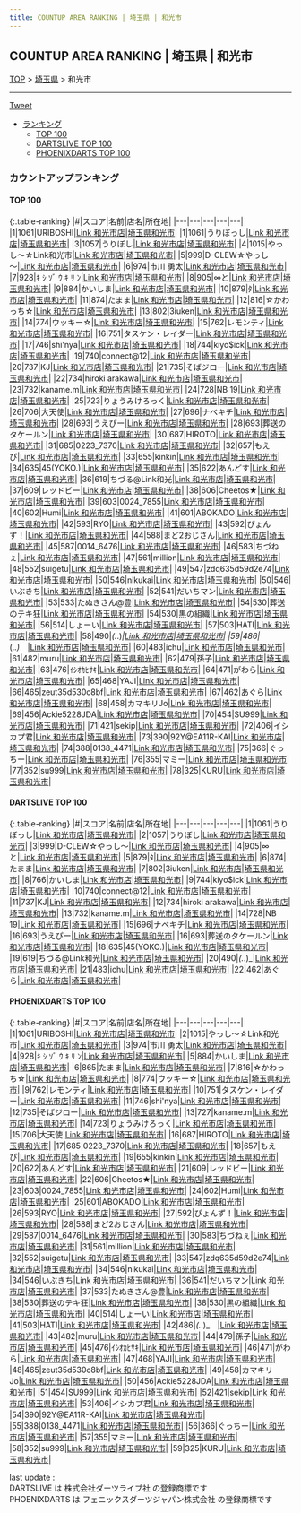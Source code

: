 ```yaml
---
title: COUNTUP AREA RANKING | 埼玉県 | 和光市
---
```

## COUNTUP AREA RANKING | 埼玉県 | 和光市

[TOP](/darts/rank/) > [埼玉県](/darts/rank/埼玉県/) > 和光市

___

<a href="https://twitter.com/share?ref_src=twsrc%5Etfw" data-text="COUNTUP AREA RANKING | 埼玉県和光市" class="twitter-share-button" data-hashtags="DARTSLIVE,PHOENIXDARTS,darts,ダーツ" data-show-count="false">Tweet</a>

* [ランキング](#カウントアップランキング)
    * [TOP 100](#top-100)
    * [DARTSLIVE TOP 100](#dartslive-top-100)
    * [PHOENIXDARTS TOP 100](#phoenixdarts-top-100)

### カウントアップランキング

#### TOP 100



{:.table-ranking}
|#|スコア|名前|店名|所在地|
|---|---|---|---|---|
|1|1061|<span class="rank-name-pd">URIBOSHI</span>|<a href="https://vs.phoenixdarts.com/jp/shop/shopDetailInfo/s_49388?s_seq=49388">Link 和光市店</a>|<a href="/darts/rank/埼玉県/和光市">埼玉県和光市</a>|
|1|1061|<span class="rank-name-dl">うりぼっし</span>|<a href="https://search.dartslive.com/jp/shop/695efbee164a44390d9b047a20a7ba1e">Link 和光市店</a>|<a href="/darts/rank/埼玉県/和光市">埼玉県和光市</a>|
|3|1057|<span class="rank-name-dl">うりぼし</span>|<a href="https://search.dartslive.com/jp/shop/695efbee164a44390d9b047a20a7ba1e">Link 和光市店</a>|<a href="/darts/rank/埼玉県/和光市">埼玉県和光市</a>|
|4|1015|<span class="rank-name-pd">やっし〜☆Link和光市</span>|<a href="https://vs.phoenixdarts.com/jp/shop/shopDetailInfo/s_49388?s_seq=49388">Link 和光市店</a>|<a href="/darts/rank/埼玉県/和光市">埼玉県和光市</a>|
|5|999|<span class="rank-name-dl">D-CLEW☆やっし～</span>|<a href="https://search.dartslive.com/jp/shop/695efbee164a44390d9b047a20a7ba1e">Link 和光市店</a>|<a href="/darts/rank/埼玉県/和光市">埼玉県和光市</a>|
|6|974|<span class="rank-name-pd">市川 勇太</span>|<a href="https://vs.phoenixdarts.com/jp/shop/shopDetailInfo/s_49388?s_seq=49388">Link 和光市店</a>|<a href="/darts/rank/埼玉県/和光市">埼玉県和光市</a>|
|7|928|<span class="rank-name-pd">ｷ ｼ ｿﾞ ｳ ｷ ﾘ ﾝ</span>|<a href="https://vs.phoenixdarts.com/jp/shop/shopDetailInfo/s_49388?s_seq=49388">Link 和光市店</a>|<a href="/darts/rank/埼玉県/和光市">埼玉県和光市</a>|
|8|905|<span class="rank-name-dl">∞と</span>|<a href="https://search.dartslive.com/jp/shop/695efbee164a44390d9b047a20a7ba1e">Link 和光市店</a>|<a href="/darts/rank/埼玉県/和光市">埼玉県和光市</a>|
|9|884|<span class="rank-name-pd">かいしま</span>|<a href="https://vs.phoenixdarts.com/jp/shop/shopDetailInfo/s_49388?s_seq=49388">Link 和光市店</a>|<a href="/darts/rank/埼玉県/和光市">埼玉県和光市</a>|
|10|879|<span class="rank-name-dl">ﾀ</span>|<a href="https://search.dartslive.com/jp/shop/695efbee164a44390d9b047a20a7ba1e">Link 和光市店</a>|<a href="/darts/rank/埼玉県/和光市">埼玉県和光市</a>|
|11|874|<span class="rank-name-dl">たまま</span>|<a href="https://search.dartslive.com/jp/shop/695efbee164a44390d9b047a20a7ba1e">Link 和光市店</a>|<a href="/darts/rank/埼玉県/和光市">埼玉県和光市</a>|
|12|816|<span class="rank-name-pd">☆かわっち☆</span>|<a href="https://vs.phoenixdarts.com/jp/shop/shopDetailInfo/s_49388?s_seq=49388">Link 和光市店</a>|<a href="/darts/rank/埼玉県/和光市">埼玉県和光市</a>|
|13|802|<span class="rank-name-dl">3iuken</span>|<a href="https://search.dartslive.com/jp/shop/695efbee164a44390d9b047a20a7ba1e">Link 和光市店</a>|<a href="/darts/rank/埼玉県/和光市">埼玉県和光市</a>|
|14|774|<span class="rank-name-pd">ウッキー☆</span>|<a href="https://vs.phoenixdarts.com/jp/shop/shopDetailInfo/s_49388?s_seq=49388">Link 和光市店</a>|<a href="/darts/rank/埼玉県/和光市">埼玉県和光市</a>|
|15|762|<span class="rank-name-pd">レモンティ</span>|<a href="https://vs.phoenixdarts.com/jp/shop/shopDetailInfo/s_49388?s_seq=49388">Link 和光市店</a>|<a href="/darts/rank/埼玉県/和光市">埼玉県和光市</a>|
|16|751|<span class="rank-name-pd">タスケン・レイダー</span>|<a href="https://vs.phoenixdarts.com/jp/shop/shopDetailInfo/s_49388?s_seq=49388">Link 和光市店</a>|<a href="/darts/rank/埼玉県/和光市">埼玉県和光市</a>|
|17|746|<span class="rank-name-pd">shi&#x27;nya</span>|<a href="https://vs.phoenixdarts.com/jp/shop/shopDetailInfo/s_49388?s_seq=49388">Link 和光市店</a>|<a href="/darts/rank/埼玉県/和光市">埼玉県和光市</a>|
|18|744|<span class="rank-name-dl">kiyo$ick</span>|<a href="https://search.dartslive.com/jp/shop/695efbee164a44390d9b047a20a7ba1e">Link 和光市店</a>|<a href="/darts/rank/埼玉県/和光市">埼玉県和光市</a>|
|19|740|<span class="rank-name-dl">connect@12</span>|<a href="https://search.dartslive.com/jp/shop/695efbee164a44390d9b047a20a7ba1e">Link 和光市店</a>|<a href="/darts/rank/埼玉県/和光市">埼玉県和光市</a>|
|20|737|<span class="rank-name-dl">KJ</span>|<a href="https://search.dartslive.com/jp/shop/695efbee164a44390d9b047a20a7ba1e">Link 和光市店</a>|<a href="/darts/rank/埼玉県/和光市">埼玉県和光市</a>|
|21|735|<span class="rank-name-pd">そばジロー</span>|<a href="https://vs.phoenixdarts.com/jp/shop/shopDetailInfo/s_49388?s_seq=49388">Link 和光市店</a>|<a href="/darts/rank/埼玉県/和光市">埼玉県和光市</a>|
|22|734|<span class="rank-name-dl">hiroki arakawa</span>|<a href="https://search.dartslive.com/jp/shop/695efbee164a44390d9b047a20a7ba1e">Link 和光市店</a>|<a href="/darts/rank/埼玉県/和光市">埼玉県和光市</a>|
|23|732|<span class="rank-name-dl">kaname.m</span>|<a href="https://search.dartslive.com/jp/shop/695efbee164a44390d9b047a20a7ba1e">Link 和光市店</a>|<a href="/darts/rank/埼玉県/和光市">埼玉県和光市</a>|
|24|728|<span class="rank-name-dl">NB 19</span>|<a href="https://search.dartslive.com/jp/shop/695efbee164a44390d9b047a20a7ba1e">Link 和光市店</a>|<a href="/darts/rank/埼玉県/和光市">埼玉県和光市</a>|
|25|723|<span class="rank-name-pd">りょうみけろっく</span>|<a href="https://vs.phoenixdarts.com/jp/shop/shopDetailInfo/s_49388?s_seq=49388">Link 和光市店</a>|<a href="/darts/rank/埼玉県/和光市">埼玉県和光市</a>|
|26|706|<span class="rank-name-pd">大天使</span>|<a href="https://vs.phoenixdarts.com/jp/shop/shopDetailInfo/s_49388?s_seq=49388">Link 和光市店</a>|<a href="/darts/rank/埼玉県/和光市">埼玉県和光市</a>|
|27|696|<span class="rank-name-dl">ナベキチ</span>|<a href="https://search.dartslive.com/jp/shop/695efbee164a44390d9b047a20a7ba1e">Link 和光市店</a>|<a href="/darts/rank/埼玉県/和光市">埼玉県和光市</a>|
|28|693|<span class="rank-name-dl">うえぴー</span>|<a href="https://search.dartslive.com/jp/shop/695efbee164a44390d9b047a20a7ba1e">Link 和光市店</a>|<a href="/darts/rank/埼玉県/和光市">埼玉県和光市</a>|
|28|693|<span class="rank-name-dl">葬送のタケールン</span>|<a href="https://search.dartslive.com/jp/shop/695efbee164a44390d9b047a20a7ba1e">Link 和光市店</a>|<a href="/darts/rank/埼玉県/和光市">埼玉県和光市</a>|
|30|687|<span class="rank-name-pd">HIROTO</span>|<a href="https://vs.phoenixdarts.com/jp/shop/shopDetailInfo/s_49388?s_seq=49388">Link 和光市店</a>|<a href="/darts/rank/埼玉県/和光市">埼玉県和光市</a>|
|31|685|<span class="rank-name-pd">0223_7370</span>|<a href="https://vs.phoenixdarts.com/jp/shop/shopDetailInfo/s_49388?s_seq=49388">Link 和光市店</a>|<a href="/darts/rank/埼玉県/和光市">埼玉県和光市</a>|
|32|657|<span class="rank-name-pd">もえぴ</span>|<a href="https://vs.phoenixdarts.com/jp/shop/shopDetailInfo/s_49388?s_seq=49388">Link 和光市店</a>|<a href="/darts/rank/埼玉県/和光市">埼玉県和光市</a>|
|33|655|<span class="rank-name-pd">kinkin</span>|<a href="https://vs.phoenixdarts.com/jp/shop/shopDetailInfo/s_49388?s_seq=49388">Link 和光市店</a>|<a href="/darts/rank/埼玉県/和光市">埼玉県和光市</a>|
|34|635|<span class="rank-name-dl">45(YOKO.)</span>|<a href="https://search.dartslive.com/jp/shop/695efbee164a44390d9b047a20a7ba1e">Link 和光市店</a>|<a href="/darts/rank/埼玉県/和光市">埼玉県和光市</a>|
|35|622|<span class="rank-name-pd">あんどす</span>|<a href="https://vs.phoenixdarts.com/jp/shop/shopDetailInfo/s_49388?s_seq=49388">Link 和光市店</a>|<a href="/darts/rank/埼玉県/和光市">埼玉県和光市</a>|
|36|619|<span class="rank-name-dl">ちづる@Link和光</span>|<a href="https://search.dartslive.com/jp/shop/695efbee164a44390d9b047a20a7ba1e">Link 和光市店</a>|<a href="/darts/rank/埼玉県/和光市">埼玉県和光市</a>|
|37|609|<span class="rank-name-pd">レッドビー</span>|<a href="https://vs.phoenixdarts.com/jp/shop/shopDetailInfo/s_49388?s_seq=49388">Link 和光市店</a>|<a href="/darts/rank/埼玉県/和光市">埼玉県和光市</a>|
|38|606|<span class="rank-name-pd">Cheetos★</span>|<a href="https://vs.phoenixdarts.com/jp/shop/shopDetailInfo/s_49388?s_seq=49388">Link 和光市店</a>|<a href="/darts/rank/埼玉県/和光市">埼玉県和光市</a>|
|39|603|<span class="rank-name-pd">0024_7855</span>|<a href="https://vs.phoenixdarts.com/jp/shop/shopDetailInfo/s_49388?s_seq=49388">Link 和光市店</a>|<a href="/darts/rank/埼玉県/和光市">埼玉県和光市</a>|
|40|602|<span class="rank-name-pd">Humi</span>|<a href="https://vs.phoenixdarts.com/jp/shop/shopDetailInfo/s_49388?s_seq=49388">Link 和光市店</a>|<a href="/darts/rank/埼玉県/和光市">埼玉県和光市</a>|
|41|601|<span class="rank-name-pd">ABOKADO</span>|<a href="https://vs.phoenixdarts.com/jp/shop/shopDetailInfo/s_49388?s_seq=49388">Link 和光市店</a>|<a href="/darts/rank/埼玉県/和光市">埼玉県和光市</a>|
|42|593|<span class="rank-name-pd">RYO</span>|<a href="https://vs.phoenixdarts.com/jp/shop/shopDetailInfo/s_49388?s_seq=49388">Link 和光市店</a>|<a href="/darts/rank/埼玉県/和光市">埼玉県和光市</a>|
|43|592|<span class="rank-name-pd">ぴょんず！</span>|<a href="https://vs.phoenixdarts.com/jp/shop/shopDetailInfo/s_49388?s_seq=49388">Link 和光市店</a>|<a href="/darts/rank/埼玉県/和光市">埼玉県和光市</a>|
|44|588|<span class="rank-name-pd">まど2おじさん</span>|<a href="https://vs.phoenixdarts.com/jp/shop/shopDetailInfo/s_49388?s_seq=49388">Link 和光市店</a>|<a href="/darts/rank/埼玉県/和光市">埼玉県和光市</a>|
|45|587|<span class="rank-name-pd">0014_6476</span>|<a href="https://vs.phoenixdarts.com/jp/shop/shopDetailInfo/s_49388?s_seq=49388">Link 和光市店</a>|<a href="/darts/rank/埼玉県/和光市">埼玉県和光市</a>|
|46|583|<span class="rank-name-pd">ちづねぇ</span>|<a href="https://vs.phoenixdarts.com/jp/shop/shopDetailInfo/s_49388?s_seq=49388">Link 和光市店</a>|<a href="/darts/rank/埼玉県/和光市">埼玉県和光市</a>|
|47|561|<span class="rank-name-pd">million</span>|<a href="https://vs.phoenixdarts.com/jp/shop/shopDetailInfo/s_49388?s_seq=49388">Link 和光市店</a>|<a href="/darts/rank/埼玉県/和光市">埼玉県和光市</a>|
|48|552|<span class="rank-name-pd">suigetu</span>|<a href="https://vs.phoenixdarts.com/jp/shop/shopDetailInfo/s_49388?s_seq=49388">Link 和光市店</a>|<a href="/darts/rank/埼玉県/和光市">埼玉県和光市</a>|
|49|547|<span class="rank-name-pd">zdq635d59d2e74</span>|<a href="https://vs.phoenixdarts.com/jp/shop/shopDetailInfo/s_49388?s_seq=49388">Link 和光市店</a>|<a href="/darts/rank/埼玉県/和光市">埼玉県和光市</a>|
|50|546|<span class="rank-name-pd">nikukai</span>|<a href="https://vs.phoenixdarts.com/jp/shop/shopDetailInfo/s_49388?s_seq=49388">Link 和光市店</a>|<a href="/darts/rank/埼玉県/和光市">埼玉県和光市</a>|
|50|546|<span class="rank-name-pd">いぶきち</span>|<a href="https://vs.phoenixdarts.com/jp/shop/shopDetailInfo/s_49388?s_seq=49388">Link 和光市店</a>|<a href="/darts/rank/埼玉県/和光市">埼玉県和光市</a>|
|52|541|<span class="rank-name-pd">だいちマン</span>|<a href="https://vs.phoenixdarts.com/jp/shop/shopDetailInfo/s_49388?s_seq=49388">Link 和光市店</a>|<a href="/darts/rank/埼玉県/和光市">埼玉県和光市</a>|
|53|533|<span class="rank-name-pd">たぬきさん@豊</span>|<a href="https://vs.phoenixdarts.com/jp/shop/shopDetailInfo/s_49388?s_seq=49388">Link 和光市店</a>|<a href="/darts/rank/埼玉県/和光市">埼玉県和光市</a>|
|54|530|<span class="rank-name-pd">葬送のテキ狂</span>|<a href="https://vs.phoenixdarts.com/jp/shop/shopDetailInfo/s_49388?s_seq=49388">Link 和光市店</a>|<a href="/darts/rank/埼玉県/和光市">埼玉県和光市</a>|
|54|530|<span class="rank-name-pd">黒の組織</span>|<a href="https://vs.phoenixdarts.com/jp/shop/shopDetailInfo/s_49388?s_seq=49388">Link 和光市店</a>|<a href="/darts/rank/埼玉県/和光市">埼玉県和光市</a>|
|56|514|<span class="rank-name-pd">しょーい</span>|<a href="https://vs.phoenixdarts.com/jp/shop/shopDetailInfo/s_49388?s_seq=49388">Link 和光市店</a>|<a href="/darts/rank/埼玉県/和光市">埼玉県和光市</a>|
|57|503|<span class="rank-name-pd">HATI</span>|<a href="https://vs.phoenixdarts.com/jp/shop/shopDetailInfo/s_49388?s_seq=49388">Link 和光市店</a>|<a href="/darts/rank/埼玉県/和光市">埼玉県和光市</a>|
|58|490|<span class="rank-name-dl">_(._.)_</span>|<a href="https://search.dartslive.com/jp/shop/695efbee164a44390d9b047a20a7ba1e">Link 和光市店</a>|<a href="/darts/rank/埼玉県/和光市">埼玉県和光市</a>|
|59|486|<span class="rank-name-pd">_(._.)_　</span>|<a href="https://vs.phoenixdarts.com/jp/shop/shopDetailInfo/s_49388?s_seq=49388">Link 和光市店</a>|<a href="/darts/rank/埼玉県/和光市">埼玉県和光市</a>|
|60|483|<span class="rank-name-dl">ichu</span>|<a href="https://search.dartslive.com/jp/shop/695efbee164a44390d9b047a20a7ba1e">Link 和光市店</a>|<a href="/darts/rank/埼玉県/和光市">埼玉県和光市</a>|
|61|482|<span class="rank-name-pd">muru</span>|<a href="https://vs.phoenixdarts.com/jp/shop/shopDetailInfo/s_49388?s_seq=49388">Link 和光市店</a>|<a href="/darts/rank/埼玉県/和光市">埼玉県和光市</a>|
|62|479|<span class="rank-name-pd">孫子</span>|<a href="https://vs.phoenixdarts.com/jp/shop/shopDetailInfo/s_49388?s_seq=49388">Link 和光市店</a>|<a href="/darts/rank/埼玉県/和光市">埼玉県和光市</a>|
|63|476|<span class="rank-name-pd">ｲｼｵｶﾋｻｷ</span>|<a href="https://vs.phoenixdarts.com/jp/shop/shopDetailInfo/s_49388?s_seq=49388">Link 和光市店</a>|<a href="/darts/rank/埼玉県/和光市">埼玉県和光市</a>|
|64|471|<span class="rank-name-pd">がわら</span>|<a href="https://vs.phoenixdarts.com/jp/shop/shopDetailInfo/s_49388?s_seq=49388">Link 和光市店</a>|<a href="/darts/rank/埼玉県/和光市">埼玉県和光市</a>|
|65|468|<span class="rank-name-pd">YAJI</span>|<a href="https://vs.phoenixdarts.com/jp/shop/shopDetailInfo/s_49388?s_seq=49388">Link 和光市店</a>|<a href="/darts/rank/埼玉県/和光市">埼玉県和光市</a>|
|66|465|<span class="rank-name-pd">zeut35d530c8bf</span>|<a href="https://vs.phoenixdarts.com/jp/shop/shopDetailInfo/s_49388?s_seq=49388">Link 和光市店</a>|<a href="/darts/rank/埼玉県/和光市">埼玉県和光市</a>|
|67|462|<span class="rank-name-dl">あぐら</span>|<a href="https://search.dartslive.com/jp/shop/695efbee164a44390d9b047a20a7ba1e">Link 和光市店</a>|<a href="/darts/rank/埼玉県/和光市">埼玉県和光市</a>|
|68|458|<span class="rank-name-pd">カマキリJo</span>|<a href="https://vs.phoenixdarts.com/jp/shop/shopDetailInfo/s_49388?s_seq=49388">Link 和光市店</a>|<a href="/darts/rank/埼玉県/和光市">埼玉県和光市</a>|
|69|456|<span class="rank-name-pd">Ackie5228JDA</span>|<a href="https://vs.phoenixdarts.com/jp/shop/shopDetailInfo/s_49388?s_seq=49388">Link 和光市店</a>|<a href="/darts/rank/埼玉県/和光市">埼玉県和光市</a>|
|70|454|<span class="rank-name-pd">SU999</span>|<a href="https://vs.phoenixdarts.com/jp/shop/shopDetailInfo/s_49388?s_seq=49388">Link 和光市店</a>|<a href="/darts/rank/埼玉県/和光市">埼玉県和光市</a>|
|71|421|<span class="rank-name-pd">sekip</span>|<a href="https://vs.phoenixdarts.com/jp/shop/shopDetailInfo/s_49388?s_seq=49388">Link 和光市店</a>|<a href="/darts/rank/埼玉県/和光市">埼玉県和光市</a>|
|72|406|<span class="rank-name-pd">イシカプ君</span>|<a href="https://vs.phoenixdarts.com/jp/shop/shopDetailInfo/s_49388?s_seq=49388">Link 和光市店</a>|<a href="/darts/rank/埼玉県/和光市">埼玉県和光市</a>|
|73|390|<span class="rank-name-pd">92Y@EA11R-KAI</span>|<a href="https://vs.phoenixdarts.com/jp/shop/shopDetailInfo/s_49388?s_seq=49388">Link 和光市店</a>|<a href="/darts/rank/埼玉県/和光市">埼玉県和光市</a>|
|74|388|<span class="rank-name-pd">0138_4471</span>|<a href="https://vs.phoenixdarts.com/jp/shop/shopDetailInfo/s_49388?s_seq=49388">Link 和光市店</a>|<a href="/darts/rank/埼玉県/和光市">埼玉県和光市</a>|
|75|366|<span class="rank-name-pd">ぐっちー</span>|<a href="https://vs.phoenixdarts.com/jp/shop/shopDetailInfo/s_49388?s_seq=49388">Link 和光市店</a>|<a href="/darts/rank/埼玉県/和光市">埼玉県和光市</a>|
|76|355|<span class="rank-name-pd">マミー</span>|<a href="https://vs.phoenixdarts.com/jp/shop/shopDetailInfo/s_49388?s_seq=49388">Link 和光市店</a>|<a href="/darts/rank/埼玉県/和光市">埼玉県和光市</a>|
|77|352|<span class="rank-name-pd">su999</span>|<a href="https://vs.phoenixdarts.com/jp/shop/shopDetailInfo/s_49388?s_seq=49388">Link 和光市店</a>|<a href="/darts/rank/埼玉県/和光市">埼玉県和光市</a>|
|78|325|<span class="rank-name-pd">KURU</span>|<a href="https://vs.phoenixdarts.com/jp/shop/shopDetailInfo/s_49388?s_seq=49388">Link 和光市店</a>|<a href="/darts/rank/埼玉県/和光市">埼玉県和光市</a>|


#### DARTSLIVE TOP 100



{:.table-ranking}
|#|スコア|名前|店名|所在地|
|---|---|---|---|---|
|1|1061|<span class="rank-name-dl">うりぼっし</span>|<a href="https://search.dartslive.com/jp/shop/695efbee164a44390d9b047a20a7ba1e">Link 和光市店</a>|<a href="/darts/rank/埼玉県/和光市">埼玉県和光市</a>|
|2|1057|<span class="rank-name-dl">うりぼし</span>|<a href="https://search.dartslive.com/jp/shop/695efbee164a44390d9b047a20a7ba1e">Link 和光市店</a>|<a href="/darts/rank/埼玉県/和光市">埼玉県和光市</a>|
|3|999|<span class="rank-name-dl">D-CLEW☆やっし～</span>|<a href="https://search.dartslive.com/jp/shop/695efbee164a44390d9b047a20a7ba1e">Link 和光市店</a>|<a href="/darts/rank/埼玉県/和光市">埼玉県和光市</a>|
|4|905|<span class="rank-name-dl">∞と</span>|<a href="https://search.dartslive.com/jp/shop/695efbee164a44390d9b047a20a7ba1e">Link 和光市店</a>|<a href="/darts/rank/埼玉県/和光市">埼玉県和光市</a>|
|5|879|<span class="rank-name-dl">ﾀ</span>|<a href="https://search.dartslive.com/jp/shop/695efbee164a44390d9b047a20a7ba1e">Link 和光市店</a>|<a href="/darts/rank/埼玉県/和光市">埼玉県和光市</a>|
|6|874|<span class="rank-name-dl">たまま</span>|<a href="https://search.dartslive.com/jp/shop/695efbee164a44390d9b047a20a7ba1e">Link 和光市店</a>|<a href="/darts/rank/埼玉県/和光市">埼玉県和光市</a>|
|7|802|<span class="rank-name-dl">3iuken</span>|<a href="https://search.dartslive.com/jp/shop/695efbee164a44390d9b047a20a7ba1e">Link 和光市店</a>|<a href="/darts/rank/埼玉県/和光市">埼玉県和光市</a>|
|8|766|<span class="rank-name-dl">かいしま</span>|<a href="https://search.dartslive.com/jp/shop/695efbee164a44390d9b047a20a7ba1e">Link 和光市店</a>|<a href="/darts/rank/埼玉県/和光市">埼玉県和光市</a>|
|9|744|<span class="rank-name-dl">kiyo$ick</span>|<a href="https://search.dartslive.com/jp/shop/695efbee164a44390d9b047a20a7ba1e">Link 和光市店</a>|<a href="/darts/rank/埼玉県/和光市">埼玉県和光市</a>|
|10|740|<span class="rank-name-dl">connect@12</span>|<a href="https://search.dartslive.com/jp/shop/695efbee164a44390d9b047a20a7ba1e">Link 和光市店</a>|<a href="/darts/rank/埼玉県/和光市">埼玉県和光市</a>|
|11|737|<span class="rank-name-dl">KJ</span>|<a href="https://search.dartslive.com/jp/shop/695efbee164a44390d9b047a20a7ba1e">Link 和光市店</a>|<a href="/darts/rank/埼玉県/和光市">埼玉県和光市</a>|
|12|734|<span class="rank-name-dl">hiroki arakawa</span>|<a href="https://search.dartslive.com/jp/shop/695efbee164a44390d9b047a20a7ba1e">Link 和光市店</a>|<a href="/darts/rank/埼玉県/和光市">埼玉県和光市</a>|
|13|732|<span class="rank-name-dl">kaname.m</span>|<a href="https://search.dartslive.com/jp/shop/695efbee164a44390d9b047a20a7ba1e">Link 和光市店</a>|<a href="/darts/rank/埼玉県/和光市">埼玉県和光市</a>|
|14|728|<span class="rank-name-dl">NB 19</span>|<a href="https://search.dartslive.com/jp/shop/695efbee164a44390d9b047a20a7ba1e">Link 和光市店</a>|<a href="/darts/rank/埼玉県/和光市">埼玉県和光市</a>|
|15|696|<span class="rank-name-dl">ナベキチ</span>|<a href="https://search.dartslive.com/jp/shop/695efbee164a44390d9b047a20a7ba1e">Link 和光市店</a>|<a href="/darts/rank/埼玉県/和光市">埼玉県和光市</a>|
|16|693|<span class="rank-name-dl">うえぴー</span>|<a href="https://search.dartslive.com/jp/shop/695efbee164a44390d9b047a20a7ba1e">Link 和光市店</a>|<a href="/darts/rank/埼玉県/和光市">埼玉県和光市</a>|
|16|693|<span class="rank-name-dl">葬送のタケールン</span>|<a href="https://search.dartslive.com/jp/shop/695efbee164a44390d9b047a20a7ba1e">Link 和光市店</a>|<a href="/darts/rank/埼玉県/和光市">埼玉県和光市</a>|
|18|635|<span class="rank-name-dl">45(YOKO.)</span>|<a href="https://search.dartslive.com/jp/shop/695efbee164a44390d9b047a20a7ba1e">Link 和光市店</a>|<a href="/darts/rank/埼玉県/和光市">埼玉県和光市</a>|
|19|619|<span class="rank-name-dl">ちづる@Link和光</span>|<a href="https://search.dartslive.com/jp/shop/695efbee164a44390d9b047a20a7ba1e">Link 和光市店</a>|<a href="/darts/rank/埼玉県/和光市">埼玉県和光市</a>|
|20|490|<span class="rank-name-dl">_(._.)_</span>|<a href="https://search.dartslive.com/jp/shop/695efbee164a44390d9b047a20a7ba1e">Link 和光市店</a>|<a href="/darts/rank/埼玉県/和光市">埼玉県和光市</a>|
|21|483|<span class="rank-name-dl">ichu</span>|<a href="https://search.dartslive.com/jp/shop/695efbee164a44390d9b047a20a7ba1e">Link 和光市店</a>|<a href="/darts/rank/埼玉県/和光市">埼玉県和光市</a>|
|22|462|<span class="rank-name-dl">あぐら</span>|<a href="https://search.dartslive.com/jp/shop/695efbee164a44390d9b047a20a7ba1e">Link 和光市店</a>|<a href="/darts/rank/埼玉県/和光市">埼玉県和光市</a>|


#### PHOENIXDARTS TOP 100



{:.table-ranking}
|#|スコア|名前|店名|所在地|
|---|---|---|---|---|
|1|1061|<span class="rank-name-pd">URIBOSHI</span>|<a href="https://vs.phoenixdarts.com/jp/shop/shopDetailInfo/s_49388?s_seq=49388">Link 和光市店</a>|<a href="/darts/rank/埼玉県/和光市">埼玉県和光市</a>|
|2|1015|<span class="rank-name-pd">やっし〜☆Link和光市</span>|<a href="https://vs.phoenixdarts.com/jp/shop/shopDetailInfo/s_49388?s_seq=49388">Link 和光市店</a>|<a href="/darts/rank/埼玉県/和光市">埼玉県和光市</a>|
|3|974|<span class="rank-name-pd">市川 勇太</span>|<a href="https://vs.phoenixdarts.com/jp/shop/shopDetailInfo/s_49388?s_seq=49388">Link 和光市店</a>|<a href="/darts/rank/埼玉県/和光市">埼玉県和光市</a>|
|4|928|<span class="rank-name-pd">ｷ ｼ ｿﾞ ｳ ｷ ﾘ ﾝ</span>|<a href="https://vs.phoenixdarts.com/jp/shop/shopDetailInfo/s_49388?s_seq=49388">Link 和光市店</a>|<a href="/darts/rank/埼玉県/和光市">埼玉県和光市</a>|
|5|884|<span class="rank-name-pd">かいしま</span>|<a href="https://vs.phoenixdarts.com/jp/shop/shopDetailInfo/s_49388?s_seq=49388">Link 和光市店</a>|<a href="/darts/rank/埼玉県/和光市">埼玉県和光市</a>|
|6|865|<span class="rank-name-pd">たまま</span>|<a href="https://vs.phoenixdarts.com/jp/shop/shopDetailInfo/s_49388?s_seq=49388">Link 和光市店</a>|<a href="/darts/rank/埼玉県/和光市">埼玉県和光市</a>|
|7|816|<span class="rank-name-pd">☆かわっち☆</span>|<a href="https://vs.phoenixdarts.com/jp/shop/shopDetailInfo/s_49388?s_seq=49388">Link 和光市店</a>|<a href="/darts/rank/埼玉県/和光市">埼玉県和光市</a>|
|8|774|<span class="rank-name-pd">ウッキー☆</span>|<a href="https://vs.phoenixdarts.com/jp/shop/shopDetailInfo/s_49388?s_seq=49388">Link 和光市店</a>|<a href="/darts/rank/埼玉県/和光市">埼玉県和光市</a>|
|9|762|<span class="rank-name-pd">レモンティ</span>|<a href="https://vs.phoenixdarts.com/jp/shop/shopDetailInfo/s_49388?s_seq=49388">Link 和光市店</a>|<a href="/darts/rank/埼玉県/和光市">埼玉県和光市</a>|
|10|751|<span class="rank-name-pd">タスケン・レイダー</span>|<a href="https://vs.phoenixdarts.com/jp/shop/shopDetailInfo/s_49388?s_seq=49388">Link 和光市店</a>|<a href="/darts/rank/埼玉県/和光市">埼玉県和光市</a>|
|11|746|<span class="rank-name-pd">shi&#x27;nya</span>|<a href="https://vs.phoenixdarts.com/jp/shop/shopDetailInfo/s_49388?s_seq=49388">Link 和光市店</a>|<a href="/darts/rank/埼玉県/和光市">埼玉県和光市</a>|
|12|735|<span class="rank-name-pd">そばジロー</span>|<a href="https://vs.phoenixdarts.com/jp/shop/shopDetailInfo/s_49388?s_seq=49388">Link 和光市店</a>|<a href="/darts/rank/埼玉県/和光市">埼玉県和光市</a>|
|13|727|<span class="rank-name-pd">kaname.m</span>|<a href="https://vs.phoenixdarts.com/jp/shop/shopDetailInfo/s_49388?s_seq=49388">Link 和光市店</a>|<a href="/darts/rank/埼玉県/和光市">埼玉県和光市</a>|
|14|723|<span class="rank-name-pd">りょうみけろっく</span>|<a href="https://vs.phoenixdarts.com/jp/shop/shopDetailInfo/s_49388?s_seq=49388">Link 和光市店</a>|<a href="/darts/rank/埼玉県/和光市">埼玉県和光市</a>|
|15|706|<span class="rank-name-pd">大天使</span>|<a href="https://vs.phoenixdarts.com/jp/shop/shopDetailInfo/s_49388?s_seq=49388">Link 和光市店</a>|<a href="/darts/rank/埼玉県/和光市">埼玉県和光市</a>|
|16|687|<span class="rank-name-pd">HIROTO</span>|<a href="https://vs.phoenixdarts.com/jp/shop/shopDetailInfo/s_49388?s_seq=49388">Link 和光市店</a>|<a href="/darts/rank/埼玉県/和光市">埼玉県和光市</a>|
|17|685|<span class="rank-name-pd">0223_7370</span>|<a href="https://vs.phoenixdarts.com/jp/shop/shopDetailInfo/s_49388?s_seq=49388">Link 和光市店</a>|<a href="/darts/rank/埼玉県/和光市">埼玉県和光市</a>|
|18|657|<span class="rank-name-pd">もえぴ</span>|<a href="https://vs.phoenixdarts.com/jp/shop/shopDetailInfo/s_49388?s_seq=49388">Link 和光市店</a>|<a href="/darts/rank/埼玉県/和光市">埼玉県和光市</a>|
|19|655|<span class="rank-name-pd">kinkin</span>|<a href="https://vs.phoenixdarts.com/jp/shop/shopDetailInfo/s_49388?s_seq=49388">Link 和光市店</a>|<a href="/darts/rank/埼玉県/和光市">埼玉県和光市</a>|
|20|622|<span class="rank-name-pd">あんどす</span>|<a href="https://vs.phoenixdarts.com/jp/shop/shopDetailInfo/s_49388?s_seq=49388">Link 和光市店</a>|<a href="/darts/rank/埼玉県/和光市">埼玉県和光市</a>|
|21|609|<span class="rank-name-pd">レッドビー</span>|<a href="https://vs.phoenixdarts.com/jp/shop/shopDetailInfo/s_49388?s_seq=49388">Link 和光市店</a>|<a href="/darts/rank/埼玉県/和光市">埼玉県和光市</a>|
|22|606|<span class="rank-name-pd">Cheetos★</span>|<a href="https://vs.phoenixdarts.com/jp/shop/shopDetailInfo/s_49388?s_seq=49388">Link 和光市店</a>|<a href="/darts/rank/埼玉県/和光市">埼玉県和光市</a>|
|23|603|<span class="rank-name-pd">0024_7855</span>|<a href="https://vs.phoenixdarts.com/jp/shop/shopDetailInfo/s_49388?s_seq=49388">Link 和光市店</a>|<a href="/darts/rank/埼玉県/和光市">埼玉県和光市</a>|
|24|602|<span class="rank-name-pd">Humi</span>|<a href="https://vs.phoenixdarts.com/jp/shop/shopDetailInfo/s_49388?s_seq=49388">Link 和光市店</a>|<a href="/darts/rank/埼玉県/和光市">埼玉県和光市</a>|
|25|601|<span class="rank-name-pd">ABOKADO</span>|<a href="https://vs.phoenixdarts.com/jp/shop/shopDetailInfo/s_49388?s_seq=49388">Link 和光市店</a>|<a href="/darts/rank/埼玉県/和光市">埼玉県和光市</a>|
|26|593|<span class="rank-name-pd">RYO</span>|<a href="https://vs.phoenixdarts.com/jp/shop/shopDetailInfo/s_49388?s_seq=49388">Link 和光市店</a>|<a href="/darts/rank/埼玉県/和光市">埼玉県和光市</a>|
|27|592|<span class="rank-name-pd">ぴょんず！</span>|<a href="https://vs.phoenixdarts.com/jp/shop/shopDetailInfo/s_49388?s_seq=49388">Link 和光市店</a>|<a href="/darts/rank/埼玉県/和光市">埼玉県和光市</a>|
|28|588|<span class="rank-name-pd">まど2おじさん</span>|<a href="https://vs.phoenixdarts.com/jp/shop/shopDetailInfo/s_49388?s_seq=49388">Link 和光市店</a>|<a href="/darts/rank/埼玉県/和光市">埼玉県和光市</a>|
|29|587|<span class="rank-name-pd">0014_6476</span>|<a href="https://vs.phoenixdarts.com/jp/shop/shopDetailInfo/s_49388?s_seq=49388">Link 和光市店</a>|<a href="/darts/rank/埼玉県/和光市">埼玉県和光市</a>|
|30|583|<span class="rank-name-pd">ちづねぇ</span>|<a href="https://vs.phoenixdarts.com/jp/shop/shopDetailInfo/s_49388?s_seq=49388">Link 和光市店</a>|<a href="/darts/rank/埼玉県/和光市">埼玉県和光市</a>|
|31|561|<span class="rank-name-pd">million</span>|<a href="https://vs.phoenixdarts.com/jp/shop/shopDetailInfo/s_49388?s_seq=49388">Link 和光市店</a>|<a href="/darts/rank/埼玉県/和光市">埼玉県和光市</a>|
|32|552|<span class="rank-name-pd">suigetu</span>|<a href="https://vs.phoenixdarts.com/jp/shop/shopDetailInfo/s_49388?s_seq=49388">Link 和光市店</a>|<a href="/darts/rank/埼玉県/和光市">埼玉県和光市</a>|
|33|547|<span class="rank-name-pd">zdq635d59d2e74</span>|<a href="https://vs.phoenixdarts.com/jp/shop/shopDetailInfo/s_49388?s_seq=49388">Link 和光市店</a>|<a href="/darts/rank/埼玉県/和光市">埼玉県和光市</a>|
|34|546|<span class="rank-name-pd">nikukai</span>|<a href="https://vs.phoenixdarts.com/jp/shop/shopDetailInfo/s_49388?s_seq=49388">Link 和光市店</a>|<a href="/darts/rank/埼玉県/和光市">埼玉県和光市</a>|
|34|546|<span class="rank-name-pd">いぶきち</span>|<a href="https://vs.phoenixdarts.com/jp/shop/shopDetailInfo/s_49388?s_seq=49388">Link 和光市店</a>|<a href="/darts/rank/埼玉県/和光市">埼玉県和光市</a>|
|36|541|<span class="rank-name-pd">だいちマン</span>|<a href="https://vs.phoenixdarts.com/jp/shop/shopDetailInfo/s_49388?s_seq=49388">Link 和光市店</a>|<a href="/darts/rank/埼玉県/和光市">埼玉県和光市</a>|
|37|533|<span class="rank-name-pd">たぬきさん@豊</span>|<a href="https://vs.phoenixdarts.com/jp/shop/shopDetailInfo/s_49388?s_seq=49388">Link 和光市店</a>|<a href="/darts/rank/埼玉県/和光市">埼玉県和光市</a>|
|38|530|<span class="rank-name-pd">葬送のテキ狂</span>|<a href="https://vs.phoenixdarts.com/jp/shop/shopDetailInfo/s_49388?s_seq=49388">Link 和光市店</a>|<a href="/darts/rank/埼玉県/和光市">埼玉県和光市</a>|
|38|530|<span class="rank-name-pd">黒の組織</span>|<a href="https://vs.phoenixdarts.com/jp/shop/shopDetailInfo/s_49388?s_seq=49388">Link 和光市店</a>|<a href="/darts/rank/埼玉県/和光市">埼玉県和光市</a>|
|40|514|<span class="rank-name-pd">しょーい</span>|<a href="https://vs.phoenixdarts.com/jp/shop/shopDetailInfo/s_49388?s_seq=49388">Link 和光市店</a>|<a href="/darts/rank/埼玉県/和光市">埼玉県和光市</a>|
|41|503|<span class="rank-name-pd">HATI</span>|<a href="https://vs.phoenixdarts.com/jp/shop/shopDetailInfo/s_49388?s_seq=49388">Link 和光市店</a>|<a href="/darts/rank/埼玉県/和光市">埼玉県和光市</a>|
|42|486|<span class="rank-name-pd">_(._.)_　</span>|<a href="https://vs.phoenixdarts.com/jp/shop/shopDetailInfo/s_49388?s_seq=49388">Link 和光市店</a>|<a href="/darts/rank/埼玉県/和光市">埼玉県和光市</a>|
|43|482|<span class="rank-name-pd">muru</span>|<a href="https://vs.phoenixdarts.com/jp/shop/shopDetailInfo/s_49388?s_seq=49388">Link 和光市店</a>|<a href="/darts/rank/埼玉県/和光市">埼玉県和光市</a>|
|44|479|<span class="rank-name-pd">孫子</span>|<a href="https://vs.phoenixdarts.com/jp/shop/shopDetailInfo/s_49388?s_seq=49388">Link 和光市店</a>|<a href="/darts/rank/埼玉県/和光市">埼玉県和光市</a>|
|45|476|<span class="rank-name-pd">ｲｼｵｶﾋｻｷ</span>|<a href="https://vs.phoenixdarts.com/jp/shop/shopDetailInfo/s_49388?s_seq=49388">Link 和光市店</a>|<a href="/darts/rank/埼玉県/和光市">埼玉県和光市</a>|
|46|471|<span class="rank-name-pd">がわら</span>|<a href="https://vs.phoenixdarts.com/jp/shop/shopDetailInfo/s_49388?s_seq=49388">Link 和光市店</a>|<a href="/darts/rank/埼玉県/和光市">埼玉県和光市</a>|
|47|468|<span class="rank-name-pd">YAJI</span>|<a href="https://vs.phoenixdarts.com/jp/shop/shopDetailInfo/s_49388?s_seq=49388">Link 和光市店</a>|<a href="/darts/rank/埼玉県/和光市">埼玉県和光市</a>|
|48|465|<span class="rank-name-pd">zeut35d530c8bf</span>|<a href="https://vs.phoenixdarts.com/jp/shop/shopDetailInfo/s_49388?s_seq=49388">Link 和光市店</a>|<a href="/darts/rank/埼玉県/和光市">埼玉県和光市</a>|
|49|458|<span class="rank-name-pd">カマキリJo</span>|<a href="https://vs.phoenixdarts.com/jp/shop/shopDetailInfo/s_49388?s_seq=49388">Link 和光市店</a>|<a href="/darts/rank/埼玉県/和光市">埼玉県和光市</a>|
|50|456|<span class="rank-name-pd">Ackie5228JDA</span>|<a href="https://vs.phoenixdarts.com/jp/shop/shopDetailInfo/s_49388?s_seq=49388">Link 和光市店</a>|<a href="/darts/rank/埼玉県/和光市">埼玉県和光市</a>|
|51|454|<span class="rank-name-pd">SU999</span>|<a href="https://vs.phoenixdarts.com/jp/shop/shopDetailInfo/s_49388?s_seq=49388">Link 和光市店</a>|<a href="/darts/rank/埼玉県/和光市">埼玉県和光市</a>|
|52|421|<span class="rank-name-pd">sekip</span>|<a href="https://vs.phoenixdarts.com/jp/shop/shopDetailInfo/s_49388?s_seq=49388">Link 和光市店</a>|<a href="/darts/rank/埼玉県/和光市">埼玉県和光市</a>|
|53|406|<span class="rank-name-pd">イシカプ君</span>|<a href="https://vs.phoenixdarts.com/jp/shop/shopDetailInfo/s_49388?s_seq=49388">Link 和光市店</a>|<a href="/darts/rank/埼玉県/和光市">埼玉県和光市</a>|
|54|390|<span class="rank-name-pd">92Y@EA11R-KAI</span>|<a href="https://vs.phoenixdarts.com/jp/shop/shopDetailInfo/s_49388?s_seq=49388">Link 和光市店</a>|<a href="/darts/rank/埼玉県/和光市">埼玉県和光市</a>|
|55|388|<span class="rank-name-pd">0138_4471</span>|<a href="https://vs.phoenixdarts.com/jp/shop/shopDetailInfo/s_49388?s_seq=49388">Link 和光市店</a>|<a href="/darts/rank/埼玉県/和光市">埼玉県和光市</a>|
|56|366|<span class="rank-name-pd">ぐっちー</span>|<a href="https://vs.phoenixdarts.com/jp/shop/shopDetailInfo/s_49388?s_seq=49388">Link 和光市店</a>|<a href="/darts/rank/埼玉県/和光市">埼玉県和光市</a>|
|57|355|<span class="rank-name-pd">マミー</span>|<a href="https://vs.phoenixdarts.com/jp/shop/shopDetailInfo/s_49388?s_seq=49388">Link 和光市店</a>|<a href="/darts/rank/埼玉県/和光市">埼玉県和光市</a>|
|58|352|<span class="rank-name-pd">su999</span>|<a href="https://vs.phoenixdarts.com/jp/shop/shopDetailInfo/s_49388?s_seq=49388">Link 和光市店</a>|<a href="/darts/rank/埼玉県/和光市">埼玉県和光市</a>|
|59|325|<span class="rank-name-pd">KURU</span>|<a href="https://vs.phoenixdarts.com/jp/shop/shopDetailInfo/s_49388?s_seq=49388">Link 和光市店</a>|<a href="/darts/rank/埼玉県/和光市">埼玉県和光市</a>|


<div class="footer border-top border-gray-light mt-5 pt-3 text-right text-gray">
    last update : <span style="font-weight: italic" id="foot_last_modified"></span><br />
    DARTSLIVE は 株式会社ダーツライブ社 の登録商標です<br />
    PHOENIXDARTS は フェニックスダーツジャパン株式会社 の登録商標です<br />
</div>

<script src="https://cdnjs.cloudflare.com/ajax/libs/jquery.tablesorter/2.31.3/js/jquery.tablesorter.min.js" integrity="sha512-qzgd5cYSZcosqpzpn7zF2ZId8f/8CHmFKZ8j7mU4OUXTNRd5g+ZHBPsgKEwoqxCtdQvExE5LprwwPAgoicguNg==" crossorigin="anonymous" referrerpolicy="no-referrer"></script>
<link rel="stylesheet" href="https://cdnjs.cloudflare.com/ajax/libs/jquery.tablesorter/2.31.3/css/theme.default.min.css" integrity="sha512-wghhOJkjQX0Lh3NSWvNKeZ0ZpNn+SPVXX1Qyc9OCaogADktxrBiBdKGDoqVUOyhStvMBmJQ8ZdMHiR3wuEq8+w==" crossorigin="anonymous" referrerpolicy="no-referrer" />
<script>
$(function() {
    $(".table-ranking").tablesorter({sortList:[[0, 0]]});
    $("#foot_last_modified").text(formatDate(new Date(document.lastModified), 'yyyy-MM-dd HH:mm:ss'));
});
</script>

<script async src="https://platform.twitter.com/widgets.js" charset="utf-8"></script>
